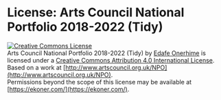 # License: Arts Council National Portfolio 2018-2022 (Tidy)

[![Creative Commons License](https://i.creativecommons.org/l/by/4.0/88x31.png)](http://creativecommons.org/licenses/by/4.0/)  
<span xmlns:dct="http://purl.org/dc/terms/" href="http://purl.org/dc/dcmitype/Dataset" property="dct:title" rel="dct:type">Arts Council National Portfolio 2018-2022 (Tidy)</span> by [Edafe Onerhime](https://github.com/ekoner/Arts-Council-National-Portfolio) is licensed under a [Creative Commons Attribution 4.0 International License](http://creativecommons.org/licenses/by/4.0/).  
Based on a work at [http://www.artscouncil.org.uk/NPO](http://www.artscouncil.org.uk/NPO).  
Permissions beyond the scope of this license may be available at [https://ekoner.com/](https://ekoner.com/).
